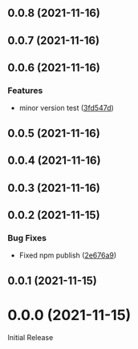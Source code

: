 ## 0.0.8 (2021-11-16)



## 0.0.7 (2021-11-16)



## 0.0.6 (2021-11-16)


### Features

* minor version test ([3fd547d](https://github.com/bvkimball/bump-and-release/commit/3fd547daa4d027166ead3fb757df1d2b0d0adee0))



## 0.0.5 (2021-11-16)



## 0.0.4 (2021-11-16)



## 0.0.3 (2021-11-16)



## 0.0.2 (2021-11-15)


### Bug Fixes

* Fixed npm publish ([2e676a9](https://github.com/bvkimball/bump-and-release/commit/2e676a9b89c0d02b50e50b704cbc45251fc51c91))



## 0.0.1 (2021-11-15)



# 0.0.0 (2021-11-15)

Initial Release

